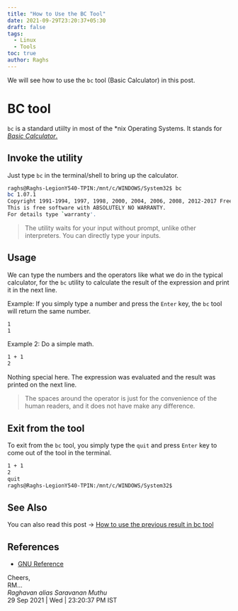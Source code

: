 ```yaml
---
title: "How to Use the BC Tool"
date: 2021-09-29T23:20:37+05:30
draft: false
tags:
  - Linux
  - Tools
toc: true
author: Raghs
---
```


We will see how to use the `bc` tool (Basic Calculator) in this post.

<!--more-->

# BC tool

`bc` is a standard utiilty in most of the \*nix Operating Systems. It stands for [*Basic Calculator*. ](https://www.gnu.org/software/bc/manual/html_mono/bc.html)

## Invoke the utility 

Just type `bc` in the terminal/shell to bring up the calculator. 

```sh
raghs@Raghs-LegionY540-TPIN:/mnt/c/WINDOWS/System32$ bc
bc 1.07.1
Copyright 1991-1994, 1997, 1998, 2000, 2004, 2006, 2008, 2012-2017 Free Software Foundation, Inc.
This is free software with ABSOLUTELY NO WARRANTY.
For details type `warranty'.

```

> The utility waits for your input without prompt, unlike other interpreters. You can directly type your inputs. 

## Usage 

We can type the numbers and the operators like what we do in the typical calculator, for the `bc` utility to calculate the result of the expression and print it in the next line. 

Example:  If you simply type a number and press the `Enter` key, the `bc` tool will return the same number.

```sh
1
1
```

Example 2: Do a simple math. 

```sh
1 + 1 
2
```

Nothing special here. The expression was evaluated and the result was printed on the next line. 

> The spaces around the operator is just for the convenience of the human readers, and it does not have make any difference. 

## Exit from the tool 

To exit from the `bc` tool, you simply type the `quit` and press `Enter` key to come out of the tool in the terminal. 

```sh 
1 + 1
2
quit
raghs@Raghs-LegionY540-TPIN:/mnt/c/WINDOWS/System32$ 
```

## See Also 

You can also read this post &rarr; [How to use the previous result in bc tool](./how-to-use-previous-result-in-bc-tool.md)

## References

* [GNU Reference](https://www.gnu.org/software/bc/manual/html_mono/bc.html)
  
Cheers,\
RM...\
_Raghavan alias Saravanan Muthu_\
29 Sep 2021 | Wed | 23:20:37 PM IST
